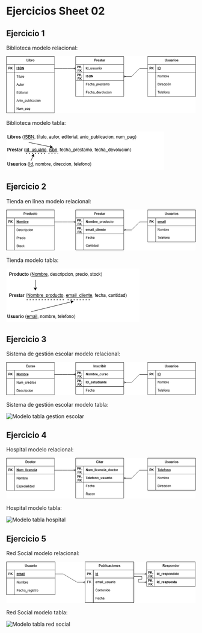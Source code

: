 # Ejercicios Sheet 02

## Ejercicio 1

Biblioteca modelo relacional:

![Modelo relacional biblioteca](./Biblioteca2.drawio.png)

Biblioteca modelo tabla:

![Modelo tabla biblioteca](./Biblioteca3.drawio.png)

## Ejercicio 2

Tienda en línea modelo relacional:

![Modelo relacional tienda](./Tienda2.drawio.png)

Tienda modelo tabla:

![Modelo tabla tienda](./tienda3.drawio.png)

## Ejercicio 3

Sistema de gestión escolar modelo relacional:

![Modelo relacional gestion escolar](./Gestion2.drawio.png)

Sistema de gestión escolar modelo tabla:

![Modelo tabla gestion escolar](./Gestion3.drawio.png)

## Ejercicio 4

Hospital modelo relacional:

![Modelo relacional hospital](./Hospital2.drawio.png)

Hospital modelo tabla:

![Modelo tabla hospital](./Hospital3.drawio.png)

## Ejercicio 5

Red Social modelo relacional:

![Modelo relacional red social](./RedSocial2.drawio.png)

Red Social modelo tabla:

![Modelo tabla red social](./RedSocial3.drawio.png)
